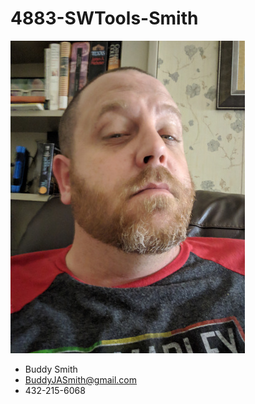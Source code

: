 4883-SWTools-Smith
=========================
![Buddy Smith](/drew.jpg?)</br>

- Buddy Smith
- BuddyJASmith@gmail.com
- 432-215-6068

